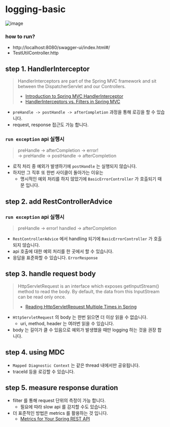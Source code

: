 # logging-basic

![image](https://github.com/Hyune-s-lab/kopring-workshop/assets/55722186/d779ab3c-da30-4035-8579-8d90e46d8902)

### how to run?

- http://localhost:8080/swagger-ui/index.html#/
- TestUtilController.http

## step 1. HandlerInterceptor

> HandlerInterceptors are part of the Spring MVC framework and sit between the DispatcherServlet and our Controllers.
>
> - [Introduction to Spring MVC HandlerInterceptor](https://www.baeldung.com/spring-mvc-handlerinterceptor)
> - [HandlerInterceptors vs. Filters in Spring MVC](https://www.baeldung.com/spring-mvc-handlerinterceptor-vs-filter)

- `preHandle -> postHandle -> afterCompletion` 과정을 통해 로깅을 할 수 있습니다.
- request, response 접근도 가능 합니다.

### `run exception` api 실행시

> preHandle -> afterCompletion -> error!  
> -> preHandle -> postHandle -> afterCompletion

- 로직 처리 중 예외가 발생하기에 `postHandle` 는 실행되지 않습니다.
- 하지만 그 직후 또 한번 사이클이 돌아가는 이유는
    - 명시적인 예외 처리를 하지 않았기에 `BasicErrorController` 가 호출되기 때문 입니다.

## step 2. add RestControllerAdvice

### `run exception` api 실행시

> preHandle -> error! handled -> afterCompletion

- `RestControllerAdvice` 에서 handling 되기에 `BasicErrorController` 가 호출되지 않습니다.
- api 호출에 대한 예외 처리를 한 곳에서 할 수 있습니다.
- 응답을 표준화할 수 있습니다. `ErrorResponse`

## step 3. handle request body

> HttpServletRequest is an interface which exposes getInputStream()  method to read the body. By default, the data from
> this InputStream can be read only once.
> - [Reading HttpServletRequest Multiple Times in Spring](https://www.baeldung.com/spring-reading-httpservletrequest-multiple-times)

- `HttpServletRequest` 의 body 는 한번 읽으면 더 이상 읽을 수 없습니다.
    - uri, method, header 는 여러번 읽을 수 있습니다.
- body 는 길이가 클 수 있음으로 예외가 발생했을 때만 logging 하는 것을 권장 합니다.

## step 4. using MDC

- `Mapped Diagnostic Context` 는 같은 thread 내에서만 공유됩니다.
- traceId 등을 로깅할 수 있습니다.

## step 5. measure response duration

- filter 를 통해 request 단위의 측정이 가능 합니다.
    - 필요에 따라 slow api 를 감지할 수도 있습니다.
- 더 표준적인 방법은 metrics 를 활용하는 것 입니다.
    - [Metrics for Your Spring REST API](https://www.baeldung.com/spring-rest-api-metrics)
